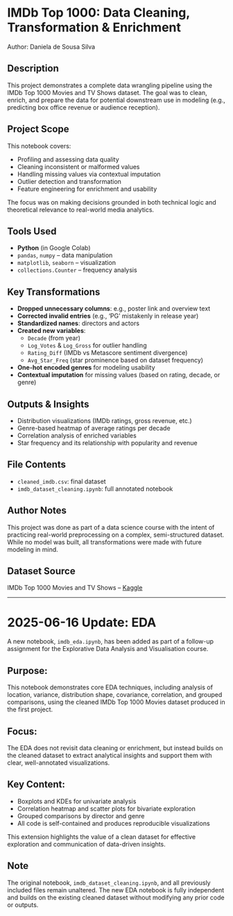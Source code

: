 # IMDb Top 1000: Data Cleaning, Transformation & Enrichment

Author: Daniela de Sousa Silva

## Description

This project demonstrates a complete data wrangling pipeline using the IMDb Top 1000 Movies and TV Shows dataset. The goal was to clean, enrich, and prepare the data for potential downstream use in modeling (e.g., predicting box office revenue or audience reception).

## Project Scope

This notebook covers:
- Profiling and assessing data quality
- Cleaning inconsistent or malformed values
- Handling missing values via contextual imputation
- Outlier detection and transformation
- Feature engineering for enrichment and usability

The focus was on making decisions grounded in both technical logic and theoretical relevance to real-world media analytics.

## Tools Used

- **Python** (in Google Colab)
- `pandas`, `numpy` – data manipulation
- `matplotlib`, `seaborn` – visualization
- `collections.Counter` – frequency analysis

## Key Transformations

- **Dropped unnecessary columns**: e.g., poster link and overview text
- **Corrected invalid entries** (e.g., ‘PG’ mistakenly in release year)
- **Standardized names**: directors and actors
- **Created new variables**:
  - `Decade` (from year)
  - `Log_Votes` & `Log_Gross` for outlier handling
  - `Rating_Diff` (IMDb vs Metascore sentiment divergence)
  - `Avg_Star_Freq` (star prominence based on dataset frequency)
- **One-hot encoded genres** for modeling usability
- **Contextual imputation** for missing values (based on rating, decade, or genre)

## Outputs & Insights

- Distribution visualizations (IMDb ratings, gross revenue, etc.)
- Genre-based heatmap of average ratings per decade
- Correlation analysis of enriched variables
- Star frequency and its relationship with popularity and revenue

## File Contents

- `cleaned_imdb.csv`: final dataset
- `imdb_dataset_cleaning.ipynb`: full annotated notebook

## Author Notes

This project was done as part of a data science course with the intent of practicing real-world preprocessing on a complex, semi-structured dataset. While no model was built, all transformations were made with future modeling in mind.

## Dataset Source

IMDb Top 1000 Movies and TV Shows – [Kaggle](https://www.kaggle.com/datasets/harshitshankhdhar/imdb-dataset-of-top-1000-movies-and-tv-shows)

---
# 2025-06-16 Update: EDA

A new notebook, `imdb_eda.ipynb`, has been added as part of a follow-up assignment for the Explorative Data Analysis and Visualisation course.

## Purpose:

This notebook demonstrates core EDA techniques, including analysis of location, variance, distribution shape, covariance, correlation, and grouped comparisons, using the cleaned IMDb Top 1000 Movies dataset produced in the first project.

## Focus:

The EDA does not revisit data cleaning or enrichment, but instead builds on the cleaned dataset to extract analytical insights and support them with clear, well-annotated visualizations.

##	Key Content:

-	Boxplots and KDEs for univariate analysis
-	Correlation heatmap and scatter plots for bivariate exploration
-	Grouped comparisons by director and genre
-	All code is self-contained and produces reproducible visualizations

This extension highlights the value of a clean dataset for effective exploration and communication of data-driven insights.

## Note

The original notebook, `imdb_dataset_cleaning.ipynb`, and all previously included files remain unaltered. The new EDA notebook is fully independent and builds on the existing cleaned dataset without modifying any prior code or outputs.
